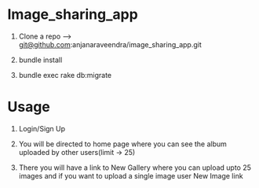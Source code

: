 # Image_sharing_app

1) Clone a repo --> git@github.com:anjanaraveendra/image_sharing_app.git

2) bundle install

3) bundle exec rake db:migrate

# Usage

1) Login/Sign Up

2) You will be directed to home page where you can see the album uploaded by other users(limit -> 25)

3) There you will have a link to New Gallery where you can upload upto 25 images and if you want to upload a  single image user New Image link 